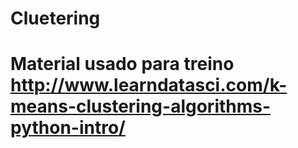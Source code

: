 # Cluetering
# Material usado para treino http://www.learndatasci.com/k-means-clustering-algorithms-python-intro/
